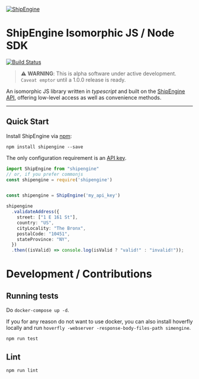 [![ShipEngine](https://shipengine.github.io/img/shipengine-logo-wide.png)](https://shipengine.com)

# ShipEngine Isomorphic JS / Node SDK

[![Build Status](https://github.com/ShipEngine/shipengine-js/workflows/shipengine-js/badge.svg)](https://github.com/ShipEngine/shipengine-php/actions)


> ⚠ **WARNING**: This is alpha software under active development. `Caveat emptor` until a 1.0.0 release is ready.

An isomorphic JS library written in _typescript_ and built on the [ShipEngine API](https://shipengine.com), offering low-level access as well as convenience methods.

---

## Quick Start

Install ShipEngine via [npm](https://www.npmjs.com/):
```
npm install shipengine --save
```

The only configuration requirement is an [API key](https://www.shipengine.com/docs/auth/#api-keys).
```ts
import ShipEngine from "shipengine"
// or, if you prefer commonjs
const shipengine = require('shipengine')


const shipengine = ShipEngine('my_api_key')

shipengine
  .validateAddress({
    street: ["1 E 161 St"],
    country: "US",
    cityLocality: "The Bronx",
    postalCode: "10451",
    stateProvince: "NY",
  })
  .then((isValid) => console.log(isValid ? "valid!" : "invalid!"));

```

# Development / Contributions
## Running tests
Do `docker-compose up -d`.

If you for any reason do not want to use docker, you can also install hoverfly locally and run `hoverfly -webserver -response-body-files-path simengine`.

```
npm run test
```
## Lint
```
npm run lint
```
